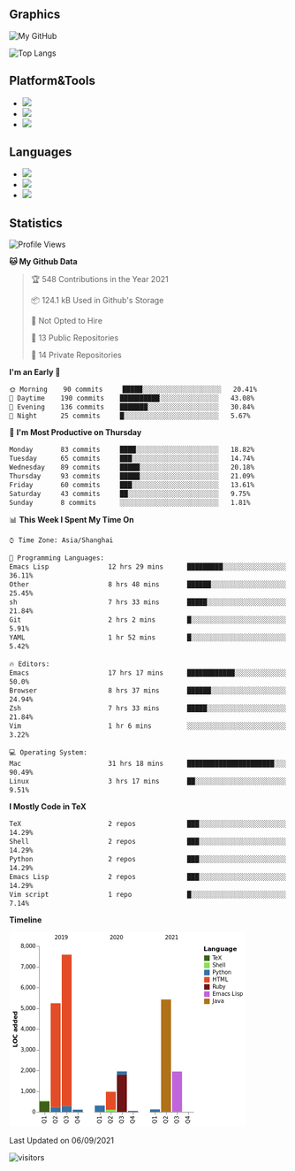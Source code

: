 ## Graphics

![My GitHub](https://github-readme-stats.vercel.app/api?username=SteamedFish&count_private=true&show_icons=true&theme=buefy&include_all_commits=false)

![Top Langs](https://github-readme-stats.vercel.app/api/top-langs/?username=SteamedFish&theme=buefy&hide=ruby&count_private=true&show_icons=true&layout=compact)

## Platform&Tools

* [![](https://img.shields.io/badge/ArchLinux--purple?style=flat-square&logo=ArchLinux)](https://www.archlinux.org/)
* [![](https://img.shields.io/badge/Gentoo-testing-purple?style=flat-square&logo=Gentoo)](https://www.gentoo.org/)
* [![](https://img.shields.io/badge/Doom%20Emacs-28-blue?style=flat-square&logo=Gnu%20emacs&logoColor=white)](https://www.gnu.org/software/emacs/)

## Languages

* [![](https://img.shields.io/badge/-Python-3776AB?style=flat-square&logo=python&logoColor=white)](https://www.python.org/)
* [![](https://img.shields.io/badge/-Bash-00ADD8?style=flat-square&logo=Gnu-bash&logoColor=white)](https://www.gnu.org/software/bash/)
* [![](https://img.shields.io/badge/-Go-00ADD8?style=flat-square&logo=go&logoColor=white)](https://golang.org/)

## Statistics

<!--START_SECTION:waka-->
![Profile Views](http://img.shields.io/badge/Profile%20Views-14-blue)

**🐱 My Github Data** 

> 🏆 548 Contributions in the Year 2021
 > 
> 📦 124.1 kB Used in Github's Storage 
 > 
> 🚫 Not Opted to Hire
 > 
> 📜 13 Public Repositories 
 > 
> 🔑 14 Private Repositories  
 > 
**I'm an Early 🐤** 

```text
🌞 Morning    90 commits     █████░░░░░░░░░░░░░░░░░░░░   20.41% 
🌆 Daytime    190 commits    ██████████░░░░░░░░░░░░░░░   43.08% 
🌃 Evening    136 commits    ███████░░░░░░░░░░░░░░░░░░   30.84% 
🌙 Night      25 commits     █░░░░░░░░░░░░░░░░░░░░░░░░   5.67%

```
📅 **I'm Most Productive on Thursday** 

```text
Monday       83 commits     ████░░░░░░░░░░░░░░░░░░░░░   18.82% 
Tuesday      65 commits     ███░░░░░░░░░░░░░░░░░░░░░░   14.74% 
Wednesday    89 commits     █████░░░░░░░░░░░░░░░░░░░░   20.18% 
Thursday     93 commits     █████░░░░░░░░░░░░░░░░░░░░   21.09% 
Friday       60 commits     ███░░░░░░░░░░░░░░░░░░░░░░   13.61% 
Saturday     43 commits     ██░░░░░░░░░░░░░░░░░░░░░░░   9.75% 
Sunday       8 commits      ░░░░░░░░░░░░░░░░░░░░░░░░░   1.81%

```


📊 **This Week I Spent My Time On** 

```text
⌚︎ Time Zone: Asia/Shanghai

💬 Programming Languages: 
Emacs Lisp               12 hrs 29 mins      █████████░░░░░░░░░░░░░░░░   36.11% 
Other                    8 hrs 48 mins       ██████░░░░░░░░░░░░░░░░░░░   25.45% 
sh                       7 hrs 33 mins       █████░░░░░░░░░░░░░░░░░░░░   21.84% 
Git                      2 hrs 2 mins        █░░░░░░░░░░░░░░░░░░░░░░░░   5.91% 
YAML                     1 hr 52 mins        █░░░░░░░░░░░░░░░░░░░░░░░░   5.42%

🔥 Editors: 
Emacs                    17 hrs 17 mins      ████████████░░░░░░░░░░░░░   50.0% 
Browser                  8 hrs 37 mins       ██████░░░░░░░░░░░░░░░░░░░   24.94% 
Zsh                      7 hrs 33 mins       █████░░░░░░░░░░░░░░░░░░░░   21.84% 
Vim                      1 hr 6 mins         ░░░░░░░░░░░░░░░░░░░░░░░░░   3.22%

💻 Operating System: 
Mac                      31 hrs 18 mins      ██████████████████████░░░   90.49% 
Linux                    3 hrs 17 mins       ██░░░░░░░░░░░░░░░░░░░░░░░   9.51%

```

**I Mostly Code in TeX** 

```text
TeX                      2 repos             ███░░░░░░░░░░░░░░░░░░░░░░   14.29% 
Shell                    2 repos             ███░░░░░░░░░░░░░░░░░░░░░░   14.29% 
Python                   2 repos             ███░░░░░░░░░░░░░░░░░░░░░░   14.29% 
Emacs Lisp               2 repos             ███░░░░░░░░░░░░░░░░░░░░░░   14.29% 
Vim script               1 repo              █░░░░░░░░░░░░░░░░░░░░░░░░   7.14%

```


**Timeline**

![Chart not found](https://raw.githubusercontent.com/SteamedFish/SteamedFish/master/charts/bar_graph.png) 


 Last Updated on 06/09/2021
<!--END_SECTION:waka-->

![visitors](https://visitor-badge.laobi.icu/badge?page_id=SteamedFish.SteamedFish)
